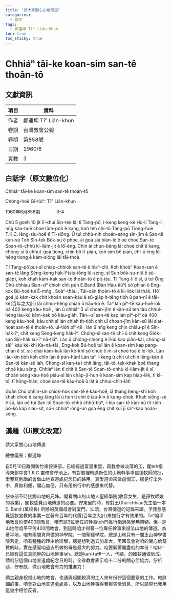 ```yaml
---
title: "請大家關心山地傳道"
categories:
  - 散文
tags:
  - 鄭連坤 Tīⁿ Liân-khun
toc: true
toc_sticky: true
---
```


# Chhiáⁿ tāi-ke koan-sim san-tē thoân-tō

## 文獻資訊

| 項目 | 資料 |
|---|---|
| 作者 | 鄭連坤 Tīⁿ Liân-khun |
| 卷期 | 台灣教會公報 |
| 卷期 | 第858號 |
| 日期 | 1960/6 |
| 頁數 | 3 |

## 白話字（原文數位化）

Chhiáⁿ tāi-ke koan-sim san-tē thoân-tō

Chóng-hoē Gī-tiúⁿ: Tīⁿ Liân-khun

1960年6月858期             3-4

Chū 5 goe̍h 10 ji̍t lī-khui Sin-tek lâi tī Tang-pō͘, í-keng keng-kè Hù-lí Tang-lí, nn̄g kàu-hoē choè tām-po̍h ê kang, koh teh chí-tō Tang-pō͘ Tiong-hoē T.K.C. lêng-siu-hoē tī Tî-siōng. Ū tuì chhù-nih choán-sàng sin-jīm ê San-tē kàn-sū Toh Sìn-tek Bo̍k-su ê phoe, ài goá siá bián-lē ê oē choè San-tē Soan-tō-chhù kì-liām-ji̍t ê lō͘-ēng. Chin ài chun-bēng lâi choè chit ê kang, chóng-sī tī chhut-goā tiong, chin bô lī-piān, koh sim bô piān, chí-ū ēng lú-hêng tiong ê kám-sióng lâi tāi-thoè.

Tī Tang-pō͘ put-sî chiap-chhiok san-tē ê hiaⁿ-chí. Koh khoàⁿ Koan-san ê san-tē lâng Sèng-keng ha̍k-īⁿ(siu-iông lú-seng, sī Sun bo̍k-su-niû ê sū-gia̍p), koh khah kám-kak san-tē thoân-tō ê pit-iàu. Tī Tang-lí ê sî, ū tuì Ông Chú-chhiau Sian-siⁿ chioh chi̍t pún E.Band (Bān Hāu-tiúⁿ) só͘ phian ê Eng-kok Bú-hoē tuì Ē-mn̂g , Soàⁿ-thâu , Tâi-oân thoân-tō ê kì-lio̍k lâi tha̍k. Hō͘ goá jú kám-kak chit khoán soan-kàu ê sū-gia̍p it-tēng tio̍h ū pah-nî ê tāi-kè(百年之大計) lâi chhui-hêng chiah ū hāu-kó ê. Taⁿ lán pîⁿ-tē kàu-hoē iok oá 400 keng kàu-hoē , lán ū chhiáⁿ 3 uī choan-jīm ê kàn-sū teh tàu chhui-hêng iáu-kú kám-kak bô kàu-gia̍h. Tān--sī san-tē kap lán pîⁿ-pîⁿ oá 400 keng kàu-hoē, kàu chit sî lán chiah tit-tio̍h chi̍t uī choan-jīm kàn-sū lâi siat-hoat san-tē ê thoân-tō. uī-tio̍h pîⁿ-tē , lán ū nn̄g keng chin chiâu-pī ê Sîn-ha̍k-īⁿ, chi̍t keng Sèng-keng ha̍k-īⁿ. Chóng-sī san-tē chí-ū chi̍t keng Gio̍k-san Sîn-ha̍k su-īⁿ nā-tiāⁿ. Lán ū chióng-chióng ê lí-iû kap piān-kái, chóng-sī siūⁿ kàu kè-khì Ka-ná-tāi , Eng-kok Bú-hoē tuì lán ê koan-sim kap pang-chān ê sî, si̍t-chāi kám-kak lán kè-khì só͘ choè ê m̄-sī choè toā ê ló-le̍k. Lán iàu-kín tio̍h koh chīn lán ê pún-hūn! Lán taⁿ í-keng ū chit uī chin lêng-kàn ê San-tē kàn-sū lah. Chóng-sī kan-ta i chi̍t lâng, tāi-tó, tek-khak boē thang choè kàu sêng. Chhiáⁿ lán tī chit ê San-tē Soan-tō-chhù kì-liām-ji̍t ê sî, choân séng kàu-hoē piáu-sī lán cha̍p-jī-hun ê koan-sim kap hia̍p-le̍k, tī kî-tó, tī hōng-hiàn, choè san-tē kàu-hoē ū la̍t ê chhui-chìn-la̍t!

Goān Chú chhin-sin chiok-hok san-tē ê kàu-hoē, iā thang heng-khí koh khah choē ê kang-lâng lâi ū hūn tī chit ê iàu-kín ê kang-chok. Khah siông-sè ê sū, lán oē tuì San-tē Soan-tō-chhù chhù-tiúⁿ, í-ki̍p san-tē kàn-sū tit-tio̍h pò-kò kap siau-sit, só͘-í chhiáⁿ iông-ún goá ēng chit kuí jī saⁿ-kap hoán-séng.

## 漢羅（Ùi原文改寫）

請大家關心山地傳道

總會議長：鄭連坤

自5月10日離開新竹來佇東部，已經經過富里東里，兩教會做淡薄的工，閣teh指導東部中會T.K.C.靈修會佇池上。有對厝裡轉送新任的山地幹事卓信德牧師的批，愛我寫勉勵的會做山地宣道處紀念日的路用。真愛遵命來做這個工，總是佇出外中，真無利便，閣心無便，只有用旅行中的感想來代替。

佇東部不時接觸山地的兄姊。閣看關山的山地人聖經學院(收容女生，是孫牧師娘的事業)，閣較感覺山地傳道的必要。佇東里的時，有對王Chú-chhiau先生借一本E. Band (萬校長) 所辦的英國母會對廈門，汕頭，台灣傳道的記錄來讀。予我愈感覺這款宣教的事業一定著有百年的代價(百年之大計)來推行才有效果的。Taⁿ咱平地教會約倚400間教會，咱有請3位專任的幹事teh鬥推行猶過感覺無夠額。但--是山地佮咱平平倚400間教會，到這時咱才得著一位專任幹事來設法山地的傳道。為著平地，咱有兩間真齊備的神學院，一間聖經學院。總是山地只有一間玉山神學書院若定。咱有種種的理由佮辯解，總是想到過去加拿大，英國母會對咱的關心佮幫贊的時，實在感覺咱過去所做的毋是最大的努力。咱要緊著閣盡咱的本份！咱taⁿ已經有這位真能幹的山地幹事lah。總是kan-ta伊一人，代禱，的確袂通做到成。請咱佇這個山地宣道處紀念日的時，全省教會表示咱十二分的關心佮協力，佇祈禱，佇奉獻，做山地教會有力的推進力！

願主親身祝福山地的教會，也通興起閣較濟的工人來有份佇這個要緊的工作。較詳細的事，咱會對山地宣道處處長，以及山地幹事得著報告佮消息，所以請容允我用這幾字相佮反省。
